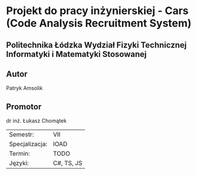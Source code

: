 # Projekt do pracy inżynierskiej - Cars (Code Analysis Recruitment System)

## Politechnika Łódzka Wydział Fizyki Technicznej Informatyki i Matematyki Stosowanej

## Autor

Patryk Amsolik

## Promotor

dr inż. Łukasz Chomątek

|              |              |
| ------------ | ------------ |
| Semestr: | VII |
| Specjalizacja: | IOAD |
| Termin: | TODO |
| Języki: | C#, TS, JS |
